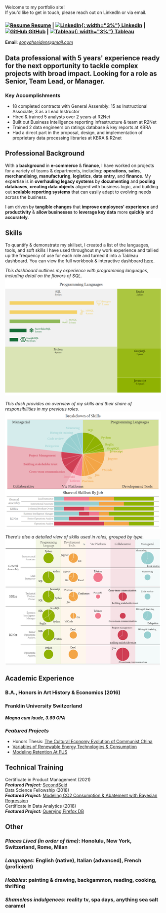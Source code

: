 <style>
body {
  background-image: url('https://www.toptal.com/designers/subtlepatterns/uploads/ep_naturalwhite.png');
}
</style>

Welcome to my portfolio site!    
If you'd like to get in touch, please reach out on LinkedIn or via email.   
   
### [![Resume](https://img.icons8.com/dotty/80/resume.png) Resume](./assets/Sonyah%20G%20Seiden%20-%20Resume.pdf) | [![LinkedIn](https://i.stack.imgur.com/gVE0j.png){: width="3%"} LinkedIn](https://www.linkedin.com/in/sonyahseiden/) | [![GitHub](https://i.stack.imgur.com/tskMh.png) GitHub](https://github.com/sonyah-hawaii) | [![Tableau](https://logowik.com/content/uploads/images/tableau-software.jpg){: width="3%"} Tableau](https://public.tableau.com/app/profile/sonyah/vizzes)   
**Email**: *sonyahseiden@gmail.com*   

## Data professional with 5 years' experience ready for the next opportunity to tackle complex projects with broad impact. Looking for a role as Senior, Team Lead, or Manager.

### **Key Accomplishments**
- 18 completed contracts with General Assembly: 15 as Instructional Associate, 3 as a Lead Instructor
- Hired & trained 5 analysts over 2 years at R2Net
- Built out Business Intelligence reporting infrastructure & team at R2Net
- Trained 2 data engineers on ratings database & key reports at KBRA
- Had a direct part in the proposal, design, and implementation of proprietary data processing libraries at KBRA & R2net

## **Professional Background**  
With a **background** in **e-commerce** & **finance**, I have worked on projects for a variety of teams & departments, including: **operations**, **sales**, **merchandising**, **manufacturing**, **logistics**, **data entry**, and **finance**. My expertise is in **overhauling legacy systems** by **documenting** and **pooling** **databases**, **creating data objects** aligned with business logic, and building out **scalable reporting systems** that can easily adapt to evolving needs across the business.   
   
I am driven by **tangible changes** that **improve employees' experience** and **productivity** & **allow businesses** to **leverage key data** more **quickly** and **accurately**.  
    
## **Skills**
To quantify & demonstrate my skillset, I created a list of the languages, tools, and soft skills I have used throughout my work experience and tallied up the frequency of use for each role and turned it into a Tableau dashboard. You can view the full workbook & interactive dashboard [here](https://public.tableau.com/views/SkillsDashboard_17017951188280/Dashboard1?:language=en-US&publish=yes&:display_count=n&:origin=viz_share_link).   
   
*This dashboard outlines my experience with programming languages, including detail on the flavors of SQL.*   
![Languages](/assets/programming_experience.png)
      
*This dash provides an overview of my skills and their share of responsibilities in my previous roles.*   
![Skills](/assets/skills_dash.png)   
     
*There's also a detailed view of skills used in roles, grouped by type.*
![Skills-by-job](/assets/skills_by_job.png)

## **Academic Experience**
### B.A., Honors in Art History & Economics (2016)
### Franklin University Switzerland
#### *Magna cum laude, 3.69 GPA*
### **_Featured Projects_**
- Honors Thesis: [The Cultural Economy Evolution of Communist China](https://www.dropbox.com/s/gsgqfrrfpdt7qh1/Senior%20Project.pdf?dl=0)
- [Variables of Renewable Energy Technologies & Consumption](https://drive.google.com/file/d/0Bzl5OOP0E_4ld2dhYmhoTzVnYUE/view?resourcekey=0-owW0jMXz2Rw2ryLsqcmWJg)
- [Modeling Retention At FUS](https://www.slideshare.net/SonyahSeiden/retention-at-fus-63031477)

## **Technical Training**
Certificate in Product Management (2021)   
**_Featured Project:_** [SecondSeid](https://docs.google.com/presentation/d/1QKnIY2CV-IryE60fJK4vqi5bh5KWzC5ZHBQ_wkm0OpU/edit?usp=sharing)   
Data Science Fellowship (2018)   
**_Featured Project:_** [Modeling CO2 Consumption & Abatement with Bayesian Regression](https://github.com/sonyah-hawaii/Capstone)   
Certificate in Data Analytics (2018)   
**_Featured Project:_** [Querying Firefox DB](https://github.com/sonyah-hawaii/SQL_Queries)   

## **Other**
### *Places Lived (in order of time)*: Honolulu, New York, Switzerland, Rome, Milan
### *Languages*: English (native), Italian (advanced), French (proficient)
### *Hobbies*: painting & drawing, backgammon, reading, cooking, thrifting
### *Shameless indulgences*: reality tv, spa days, anything sea salt caramel